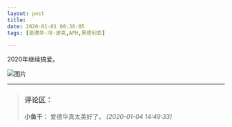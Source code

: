 ```yaml
---
layout: post
title: 
date: 2020-01-01 08:36:05
tags: [爱德华·冯·波克,APH,黑塔利亚]

---
```

2020年继续搞爱。


![图片](./img/ang4SjhuSGNnSFpialByZFF1K09FbFkxSklrdFlEaHFqeWJSQU10VDBHTUNlaTM2OUhDTmlBPT0.jpg)


---
> ### 评论区：
>**小鱼干：** 爱德华真太美好了。  *[2020-01-04 14:49:33]*
>
>